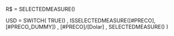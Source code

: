 R$ = 
SELECTEDMEASURE()

USD = 
    SWITCH(
        TRUE()
        , ISSELECTEDMEASURE([#PRECO], [#PRECO_DUMMY])
            , [#PRECO]/[Dolar]
        , SELECTEDMEASURE()
    )